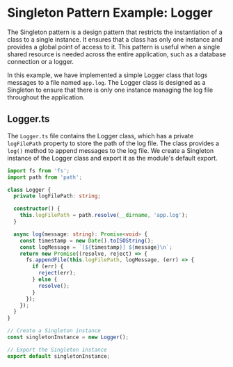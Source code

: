 # Singleton Pattern Example: Logger

The Singleton pattern is a design pattern that restricts the instantiation of a class to a single instance. It ensures that a class has only one instance and provides a global point of access to it. This pattern is useful when a single shared resource is needed across the entire application, such as a database connection or a logger.

In this example, we have implemented a simple Logger class that logs messages to a file named `app.log`. The Logger class is designed as a Singleton to ensure that there is only one instance managing the log file throughout the application.

## Logger.ts

The `Logger.ts` file contains the Logger class, which has a private `logFilePath` property to store the path of the log file. The class provides a `log()` method to append messages to the log file. We create a Singleton instance of the Logger class and export it as the module's default export.

```typescript
import fs from 'fs';
import path from 'path';

class Logger {
  private logFilePath: string;

  constructor() {
    this.logFilePath = path.resolve(__dirname, 'app.log');
  }

  async log(message: string): Promise<void> {
    const timestamp = new Date().toISOString();
    const logMessage = `[${timestamp}] ${message}\n`;
    return new Promise((resolve, reject) => {
      fs.appendFile(this.logFilePath, logMessage, (err) => {
        if (err) {
          reject(err);
        } else {
          resolve();
        }
      });
    });
  }
}

// Create a Singleton instance
const singletonInstance = new Logger();

// Export the Singleton instance
export default singletonInstance;
```
